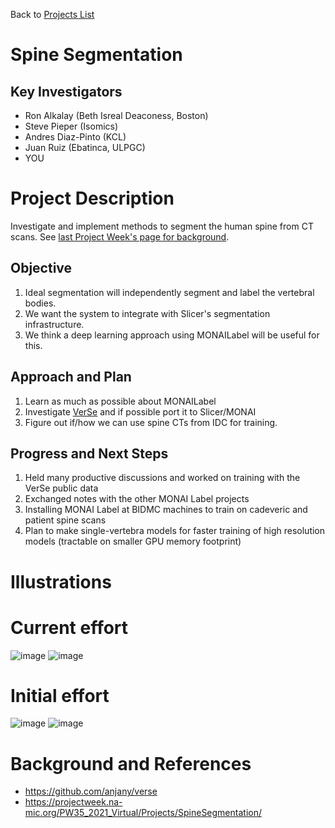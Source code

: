 Back to [Projects List](../../README.md#ProjectsList)

# Spine Segmentation

## Key Investigators

- Ron Alkalay (Beth Isreal Deaconess, Boston)
- Steve Pieper (Isomics)
- Andres Diaz-Pinto (KCL)
- Juan Ruiz (Ebatinca, ULPGC)
- YOU

# Project Description

Investigate and implement methods to segment the human spine from CT scans.  See [last Project Week's page for background](https://projectweek.na-mic.org/PW35_2021_Virtual/Projects/SpineSegmentation/).

## Objective

1. Ideal segmentation will independently segment and label the vertebral bodies.
2. We want the system to integrate with Slicer's segmentation infrastructure.
3. We think a deep learning approach using MONAILabel will be useful for this.

## Approach and Plan

1. Learn as much as possible about MONAILabel
2. Investigate [VerSe](https://arxiv.org/abs/2001.09193) and if possible port it to Slicer/MONAI
3. Figure out if/how we can use spine CTs from IDC for training.

## Progress and Next Steps

<!-- Update this section as you make progress, describing of what you have ACTUALLY DONE. If there are specific steps that you could not complete then you can describe them here, too. -->

1. Held many productive discussions and worked on training with the VerSe public data
1. Exchanged notes with the other MONAI Label projects
1. Installing MONAI Label at BIDMC machines to train on cadeveric and patient spine scans
2. Plan to make single-vertebra models for faster training of high resolution models (tractable on smaller GPU memory footprint)

# Illustrations

<!-- Add pictures and links to videos that demonstrate what has been accomplished.
![Description of picture](Example2.jpg)
![Some more images](Example2.jpg)
-->
# Current effort
![image](https://user-images.githubusercontent.com/126077/150421004-2185ad15-02a1-47ba-be09-45f4921e6741.png)
![image](https://user-images.githubusercontent.com/126077/150421056-48c5cb5b-a328-4142-823a-8d8831efccd8.png)



# Initial effort
![image](https://user-images.githubusercontent.com/126077/149805728-25491bc0-f2ea-4799-84b3-3289f58e4f8f.png)
![image](https://user-images.githubusercontent.com/126077/149805758-ed6f30da-2817-47fa-ad04-eedb10c5a9e8.png)


# Background and References

* https://github.com/anjany/verse
* https://projectweek.na-mic.org/PW35_2021_Virtual/Projects/SpineSegmentation/
